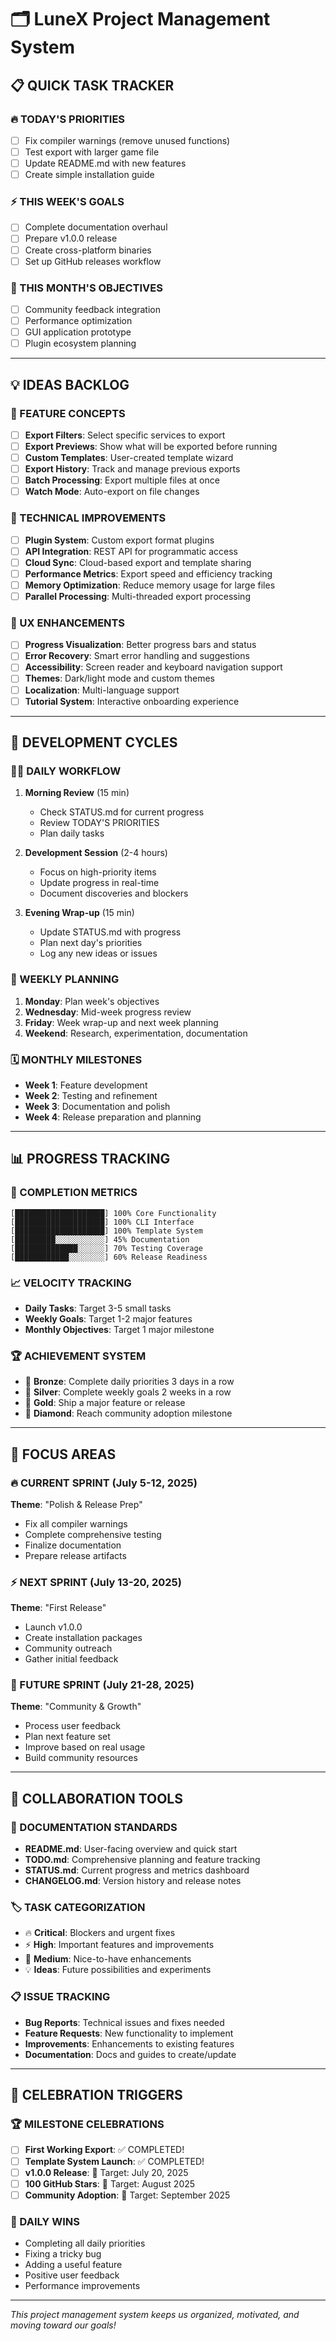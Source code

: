 # 🗂️ LuneX Project Management System

## 📋 QUICK TASK TRACKER

### 🔥 TODAY'S PRIORITIES
- [ ] Fix compiler warnings (remove unused functions)
- [ ] Test export with larger game file
- [ ] Update README.md with new features
- [ ] Create simple installation guide

### ⚡ THIS WEEK'S GOALS
- [ ] Complete documentation overhaul
- [ ] Prepare v1.0.0 release
- [ ] Create cross-platform binaries
- [ ] Set up GitHub releases workflow

### 🎯 THIS MONTH'S OBJECTIVES
- [ ] Community feedback integration
- [ ] Performance optimization
- [ ] GUI application prototype
- [ ] Plugin ecosystem planning

---

## 💡 IDEAS BACKLOG

### 🚀 FEATURE CONCEPTS
- [ ] **Export Filters**: Select specific services to export
- [ ] **Export Previews**: Show what will be exported before running
- [ ] **Custom Templates**: User-created template wizard
- [ ] **Export History**: Track and manage previous exports
- [ ] **Batch Processing**: Export multiple files at once
- [ ] **Watch Mode**: Auto-export on file changes

### 🔧 TECHNICAL IMPROVEMENTS
- [ ] **Plugin System**: Custom export format plugins
- [ ] **API Integration**: REST API for programmatic access
- [ ] **Cloud Sync**: Cloud-based export and template sharing
- [ ] **Performance Metrics**: Export speed and efficiency tracking
- [ ] **Memory Optimization**: Reduce memory usage for large files
- [ ] **Parallel Processing**: Multi-threaded export processing

### 🎨 UX ENHANCEMENTS
- [ ] **Progress Visualization**: Better progress bars and status
- [ ] **Error Recovery**: Smart error handling and suggestions
- [ ] **Accessibility**: Screen reader and keyboard navigation support
- [ ] **Themes**: Dark/light mode and custom themes
- [ ] **Localization**: Multi-language support
- [ ] **Tutorial System**: Interactive onboarding experience

---

## 🔄 DEVELOPMENT CYCLES

### 🏃‍♂️ DAILY WORKFLOW
1. **Morning Review** (15 min)
   - Check STATUS.md for current progress
   - Review TODAY'S PRIORITIES
   - Plan daily tasks

2. **Development Session** (2-4 hours)
   - Focus on high-priority items
   - Update progress in real-time
   - Document discoveries and blockers

3. **Evening Wrap-up** (15 min)
   - Update STATUS.md with progress
   - Plan next day's priorities
   - Log any new ideas or issues

### 📅 WEEKLY PLANNING
1. **Monday**: Plan week's objectives
2. **Wednesday**: Mid-week progress review
3. **Friday**: Week wrap-up and next week planning
4. **Weekend**: Research, experimentation, documentation

### 🗓️ MONTHLY MILESTONES
- **Week 1**: Feature development
- **Week 2**: Testing and refinement
- **Week 3**: Documentation and polish
- **Week 4**: Release preparation and planning

---

## 📊 PROGRESS TRACKING

### 🎯 COMPLETION METRICS
```
[████████████████████] 100% Core Functionality
[████████████████████] 100% CLI Interface
[████████████████████] 100% Template System
[█████████░░░░░░░░░░░] 45% Documentation
[██████████████░░░░░░] 70% Testing Coverage
[████████████░░░░░░░░] 60% Release Readiness
```

### 📈 VELOCITY TRACKING
- **Daily Tasks**: Target 3-5 small tasks
- **Weekly Goals**: Target 1-2 major features
- **Monthly Objectives**: Target 1 major milestone

### 🏆 ACHIEVEMENT SYSTEM
- 🥉 **Bronze**: Complete daily priorities 3 days in a row
- 🥈 **Silver**: Complete weekly goals 2 weeks in a row
- 🥇 **Gold**: Ship a major feature or release
- 💎 **Diamond**: Reach community adoption milestone

---

## 🎯 FOCUS AREAS

### 🔥 CURRENT SPRINT (July 5-12, 2025)
**Theme**: "Polish & Release Prep"
- Fix all compiler warnings
- Complete comprehensive testing
- Finalize documentation
- Prepare release artifacts

### ⚡ NEXT SPRINT (July 13-20, 2025)
**Theme**: "First Release"
- Launch v1.0.0
- Create installation packages
- Community outreach
- Gather initial feedback

### 🚀 FUTURE SPRINT (July 21-28, 2025)
**Theme**: "Community & Growth"
- Process user feedback
- Plan next feature set
- Improve based on real usage
- Build community resources

---

## 🤝 COLLABORATION TOOLS

### 📝 DOCUMENTATION STANDARDS
- **README.md**: User-facing overview and quick start
- **TODO.md**: Comprehensive planning and feature tracking
- **STATUS.md**: Current progress and metrics dashboard
- **CHANGELOG.md**: Version history and release notes

### 🏷️ TASK CATEGORIZATION
- 🔥 **Critical**: Blockers and urgent fixes
- ⚡ **High**: Important features and improvements
- 🎯 **Medium**: Nice-to-have enhancements
- 💡 **Ideas**: Future possibilities and experiments

### 📋 ISSUE TRACKING
- **Bug Reports**: Technical issues and fixes needed
- **Feature Requests**: New functionality to implement
- **Improvements**: Enhancements to existing features
- **Documentation**: Docs and guides to create/update

---

## 🎉 CELEBRATION TRIGGERS

### 🏆 MILESTONE CELEBRATIONS
- [ ] **First Working Export**: ✅ COMPLETED!
- [ ] **Template System Launch**: ✅ COMPLETED!
- [ ] **v1.0.0 Release**: 🎯 Target: July 20, 2025
- [ ] **100 GitHub Stars**: 🎯 Target: August 2025
- [ ] **Community Adoption**: 🎯 Target: September 2025

### 🎊 DAILY WINS
- Completing all daily priorities
- Fixing a tricky bug
- Adding a useful feature
- Positive user feedback
- Performance improvements

---

*This project management system keeps us organized, motivated, and moving toward our goals!*
